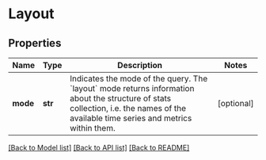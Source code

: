 # Layout

## Properties
Name | Type | Description | Notes
------------ | ------------- | ------------- | -------------
**mode** | **str** | Indicates the mode of the query. The &#x60;layout&#x60; mode returns information about the structure of stats  collection, i.e. the names of the available time series and metrics within them.  | [optional] 

[[Back to Model list]](../README.md#documentation-for-models) [[Back to API list]](../README.md#documentation-for-api-endpoints) [[Back to README]](../README.md)

